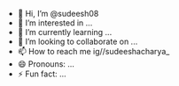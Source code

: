 - 👋 Hi, I’m @sudeesh08
- 👀 I’m interested in ...
- 🌱 I’m currently learning ...
- 💞️ I’m looking to collaborate on ...
- 📫 How to reach me ig//sudeeshacharya_
- 😄 Pronouns: ...
- ⚡ Fun fact: ...

<!---
sudeesh08/sudeesh08 is a ✨ special ✨ repository because its `README.md` (this file) appears on your GitHub profile.
You can click the Preview link to take a look at your changes.
--->
